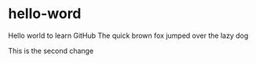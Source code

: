 # hello-word
Hello world to learn GitHub
The quick brown fox jumped over the lazy dog

This is the second change
